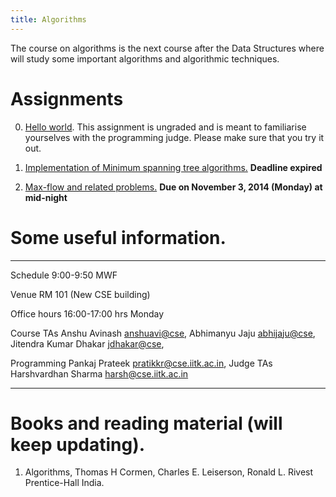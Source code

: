 ```yaml
---
title: Algorithms
---
```


The course on algorithms is the next course after the Data Structures
where will study some important algorithms and algorithmic techniques.

# Assignments

0. [Hello world][hello-world-assignment]. This assignment is ungraded
   and is meant to familiarise yourselves with the programming judge.
   Please make sure that you try it out.

1. [Implementation of Minimum spanning tree algorithms.][mst-assignment]
   **Deadline expired**

2. [Max-flow and related problems.][flow-assignment]
   **Due on November 3, 2014 (Monday) at mid-night**

# Some useful information.

<div class="zebra-table">

-----------   -----------------------------
Schedule      9:00-9:50 MWF

Venue         RM 101 (New CSE building)

Office hours  16:00-17:00 hrs Monday

Course TAs    Anshu Avinash  <anshuavi@cse>,
              Abhimanyu Jaju <abhijaju@cse>,
              Jitendra Kumar Dhakar <jdhakar@cse>,

Programming   Pankaj Prateek <pratikkr@cse.iitk.ac.in>,
Judge TAs     Harshvardhan Sharma <harsh@cse.iitk.ac.in>

-----------   ------------------------------------------------

</div>


# Books and reading material (will keep updating).

1. Algorithms, Thomas H Cormen, Charles E. Leiserson, Ronald L. Rivest
   Prentice-Hall India.

[mst-assignment]: <https://github.com/piyush-kurur/algorithms/blob/master/assignments/MST.markdown> "Minimum spanning tree assignment."

[hello-world-assignment]: <https://github.com/piyush-kurur/algorithms/blob/master/assignments/HelloWorld.markdown> "Minimum spanning tree assignment."

[flow-assignment]: <https://github.com/piyush-kurur/algorithms/blob/master/assignments/flow.markdown> "Max-flow and related problems."
